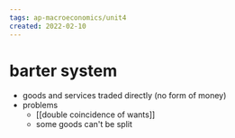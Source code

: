 ```yaml
---
tags: ap-macroeconomics/unit4 
created: 2022-02-10
---
```


# barter system

- goods and services traded directly (no form of money)
- problems
	- [[double coincidence of wants]]
	- some goods can't be split

<!---->